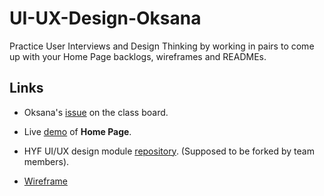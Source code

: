 # UI-UX-Design-Oksana

Practice User Interviews and Design Thinking by working in pairs to come up with your Home Page backlogs, wireframes and READMEs.

## Links

- Oksana's [issue](https://github.com/HackYourFutureBelgium/class-13-14/issues/177) on the class board.

- Live [demo](https://oksanashulha.github.io/UI-UX-Design-Oksana/) of **Home Page**.

- HYF UI/UX design module [repository](https://oksanashulha.github.io/UI-UX-Design-Oksana/). (Supposed to be forked by team members).
- [Wireframe](https://github.com/OksanaShulha/UI-UX-Design-Oksana/blob/main/planning/wireframe)
